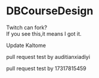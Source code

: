 # DBCourseDesign


Twitch can fork?  
If you see this,it means I got it.

Update  Kaltome

pull request test by auditianxiadiyi

pull request test by 17317815459